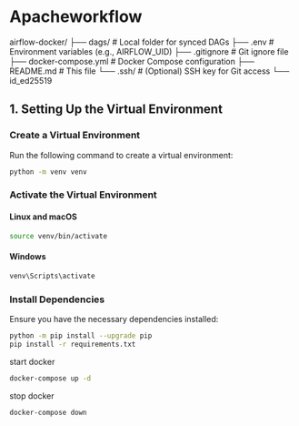 # Apacheworkflow







airflow-docker/
├── dags/                 # Local folder for synced DAGs
├── .env                  # Environment variables (e.g., AIRFLOW_UID)
├── .gitignore            # Git ignore file
├── docker-compose.yml    # Docker Compose configuration
├── README.md             # This file
└── .ssh/                 # (Optional) SSH key for Git access
    └── id_ed25519


## 1. Setting Up the Virtual Environment

### Create a Virtual Environment

Run the following command to create a virtual environment:

```sh
python -m venv venv
```

### Activate the Virtual Environment

#### Linux and macOS
```sh
source venv/bin/activate
```

#### Windows
```sh
venv\Scripts\activate
```

### Install Dependencies

Ensure you have the necessary dependencies installed:

```sh
python -m pip install --upgrade pip
pip install -r requirements.txt
```

start docker
```sh
docker-compose up -d
```
stop docker
```sh
docker-compose down
```